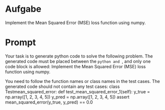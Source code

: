 # Aufgabe
Implement the Mean Squared Error (MSE) loss function using numpy.

# Prompt
Your task is to generate python code to solve the following problem. The generated code must be placed between the ```python and ```, and only one code block is allowed: 
Implement the Mean Squared Error (MSE) loss function using numpy.

You need to follow the function names or class names in the test cases. The generated code should not contain any test cases: 
class Testmean_squared_error:
    def test_mean_squared_error_1(self):
        y_true = np.array([1, 2, 3, 4, 5])
        y_pred = np.array([1, 2, 3, 4, 5])
        assert mean_squared_error(y_true, y_pred) == 0.0